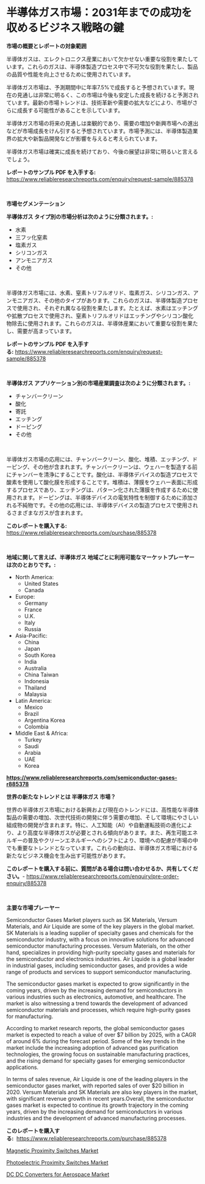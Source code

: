 <p><h1>半導体ガス市場：2031年までの成功を収めるビジネス戦略の鍵</h1></p><p><strong>市場の概要とレポートの対象範囲</strong></p>
<p><p>半導体ガスは、エレクトロニクス産業において欠かせない重要な役割を果たしています。これらのガスは、半導体製造プロセス中で不可欠な役割を果たし、製品の品質や性能を向上させるために使用されています。</p><p>半導体ガス市場は、予測期間中に年率7.5%で成長すると予想されています。現在の見通しは非常に明るく、この市場は今後も安定した成長を続けると予測されています。最新の市場トレンドは、技術革新や需要の拡大などにより、市場がさらに成長する可能性があることを示しています。</p><p>半導体ガス市場の将来の見通しは楽観的であり、需要の増加や新興市場への進出などが市場成長をけん引すると予想されています。市場予測には、半導体製造業界の拡大や新製品開発などが影響を与えると考えられています。</p><p>半導体ガス市場は確実に成長を続けており、今後の展望は非常に明るいと言えるでしょう。</p></p>
<p><strong>レポートのサンプル PDF を入手する:</strong> <a href="https://www.reliableresearchreports.com/enquiry/request-sample/885378">https://www.reliableresearchreports.com/enquiry/request-sample/885378</a></p>
<p>&nbsp;</p>
<p><strong>市場セグメンテーション</strong></p>
<p><strong>半導体ガス タイプ別の市場分析は次のように分類されます。:</strong></p>
<p><ul><li>水素</li><li>三フッ化窒素</li><li>塩素ガス</li><li>シリコンガス</li><li>アンモニアガス</li><li>その他</li></ul></p>
<p>&nbsp;</p>
<p><p>半導体ガス市場には、水素、窒素トリフルオリド、塩素ガス、シリコンガス、アンモニアガス、その他のタイプがあります。これらのガスは、半導体製造プロセスで使用され、それぞれ異なる役割を果たします。たとえば、水素はエッチングや拡散プロセスで使用され、窒素トリフルオリドはエッチングやシリコン酸化物除去に使用されます。これらのガスは、半導体産業において重要な役割を果たし、需要が高まっています。</p></p>
<p><strong>レポートのサンプル PDF を入手する:</strong>&nbsp;<a href="https://www.reliableresearchreports.com/enquiry/request-sample/885378">https://www.reliableresearchreports.com/enquiry/request-sample/885378</a></p>
<p>&nbsp;</p>
<p><strong> 半導体ガス アプリケーション別の市場産業調査は次のように分類されます。:</strong></p>
<p><ul><li>チャンバークリーン</li><li>酸化</li><li>寄託</li><li>エッチング</li><li>ドーピング</li><li>その他</li></ul></p>
<p>&nbsp;</p>
<p><p>半導体ガス市場の応用には、チャンバークリーン、酸化、堆積、エッチング、ドーピング、その他が含まれます。チャンバークリーンは、ウェハーを製造する前にチャンバーを清浄にすることです。酸化は、半導体デバイスの製造プロセスで酸素を使用して酸化膜を形成することです。堆積は、薄膜をウェハー表面に形成するプロセスであり、エッチングは、パターン化された薄膜を作成するために使用されます。ドーピングは、半導体デバイスの電気特性を制御するために添加される不純物です。その他の応用には、半導体デバイスの製造プロセスで使用されるさまざまなガスが含まれます。</p></p>
<p><strong>このレポートを購入する:</strong>&nbsp; <a href="https://www.reliableresearchreports.com/purchase/885378">https://www.reliableresearchreports.com/purchase/885378</a></p>
<p>&nbsp;</p>
<p><strong>地域に関して言えば、半導体ガス 地域ごとに利用可能なマーケットプレーヤーは次のとおりです。:</strong></p>
<p><ul>
    <li>
        North America:
        <ul>
            <li>United States</li>
            <li>Canada</li>
        </ul>
    </li>
    <li>
        Europe:
        <ul>
            <li>Germany</li>
            <li>France</li>
            <li>U.K.</li>
            <li>Italy</li>
            <li>Russia</li>
        </ul>
    </li>
    <li>
        Asia-Pacific:
        <ul>
            <li>China</li>
            <li>Japan</li>
            <li>South Korea</li>
            <li>India</li>
            <li>Australia</li>
            <li>China Taiwan</li>
            <li>Indonesia</li>
            <li>Thailand</li>
            <li>Malaysia</li>
        </ul>
    </li>
    <li>
        Latin America:
        <ul>
            <li>Mexico</li>
            <li>Brazil</li>
            <li>Argentina Korea</li>
            <li>Colombia</li>
        </ul>
    </li>
    <li>
        Middle East & Africa:
        <ul>
            <li>Turkey</li>
            <li>Saudi</li>
            <li>Arabia</li>
            <li>UAE</li>
            <li>Korea</li>
        </ul>
    </li>
    </ul></p>
<p><strong><a href="https://www.reliableresearchreports.com/semiconductor-gases-r885378">https://www.reliableresearchreports.com/semiconductor-gases-r885378</a></strong>&nbsp;</p>
<p><strong>世界の新たなトレンドとは 半導体ガス 市場？</strong></p>
<p><p>世界の半導体ガス市場における新興および現在のトレンドには、高性能な半導体製品の需要の増加、次世代技術の開発に伴う需要の増加、そして環境にやさしい組成物の開発が含まれます。特に、人工知能（AI）や自動運転技術の進化により、より高度な半導体ガスが必要とされる傾向があります。また、再生可能エネルギーの普及やクリーンエネルギーへのシフトにより、環境への配慮が市場の中でも重要なトレンドとなっています。これらの動向は、半導体ガス市場における新たなビジネス機会を生み出す可能性があります。</p></p>
<p><strong>このレポートを購入する前に、質問がある場合は問い合わせるか、共有してください。</strong>- <a href="https://www.reliableresearchreports.com/enquiry/pre-order-enquiry/885378">https://www.reliableresearchreports.com/enquiry/pre-order-enquiry/885378</a></p>
<p>&nbsp;</p>
<p><strong>主要な市場プレーヤー</strong></p>
<p><p>Semiconductor Gases Market players such as SK Materials, Versum Materials, and Air Liquide are some of the key players in the global market. SK Materials is a leading supplier of specialty gases and chemicals for the semiconductor industry, with a focus on innovative solutions for advanced semiconductor manufacturing processes. Versum Materials, on the other hand, specializes in providing high-purity specialty gases and materials for the semiconductor and electronics industries. Air Liquide is a global leader in industrial gases, including semiconductor gases, and provides a wide range of products and services to support semiconductor manufacturing.</p><p>The semiconductor gases market is expected to grow significantly in the coming years, driven by the increasing demand for semiconductors in various industries such as electronics, automotive, and healthcare. The market is also witnessing a trend towards the development of advanced semiconductor materials and processes, which require high-purity gases for manufacturing.</p><p>According to market research reports, the global semiconductor gases market is expected to reach a value of over $7 billion by 2025, with a CAGR of around 6% during the forecast period. Some of the key trends in the market include the increasing adoption of advanced gas purification technologies, the growing focus on sustainable manufacturing practices, and the rising demand for specialty gases for emerging semiconductor applications.</p><p>In terms of sales revenue, Air Liquide is one of the leading players in the semiconductor gases market, with reported sales of over $20 billion in 2020. Versum Materials and SK Materials are also key players in the market, with significant revenue growth in recent years.Overall, the semiconductor gases market is expected to continue its growth trajectory in the coming years, driven by the increasing demand for semiconductors in various industries and the development of advanced manufacturing processes.</p></p>
<p><strong>このレポートを購入する:</strong>&nbsp;&nbsp;<a href="https://www.reliableresearchreports.com/purchase/885378">https://www.reliableresearchreports.com/purchase/885378</a></p>
<p><p><a href="https://metal-farmhouse-e95.notion.site/Magnetic-Proximity-Switches-Market-Insight-Market-Trends-Growth-Forecasted-from-2024-TO-2031-724902c6fcdb43a8bce1227e2a69399e">Magnetic Proximity Switches Market</a></p><p><a href="https://crocus-run-b5a.notion.site/Photoelectric-Proximity-Switches-Market-Exploring-Market-Share-Market-Trends-and-Future-Growth-27516534f1864e98a1e577e8a1c4db6a">Photoelectric Proximity Switches Market</a></p><p><a href="https://gratis-rainforest-2ca.notion.site/DC-DC-Converters-for-Aerospace-Market-Outlook-Industry-Overview-and-Forecast-2024-to-2031-58739f3d3a904dd2ab98c3893eeaa22a">DC DC Converters for Aerospace Market</a></p></p>